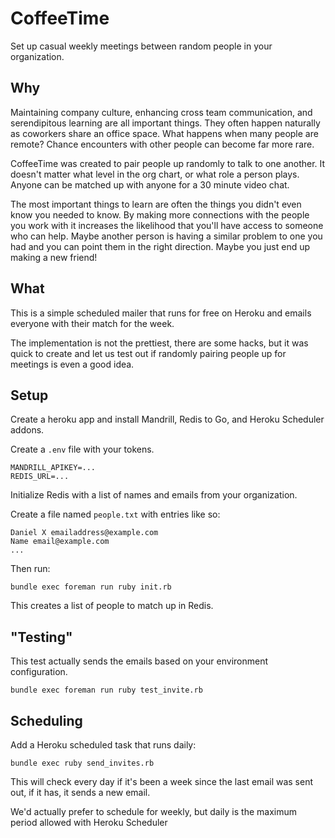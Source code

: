CoffeeTime
==========

Set up casual weekly meetings between random people in your organization.

Why
---

Maintaining company culture, enhancing cross team communication, and serendipitous learning are all important things. They often happen naturally as coworkers share an office space. What happens when many people are remote? Chance encounters with other people can become far more rare.

CoffeeTime was created to pair people up randomly to talk to one another. It doesn't matter what level in the org chart, or what role a person plays. Anyone can be matched up with anyone for a 30 minute video chat.

The most important things to learn are often the things you didn't even know you needed to know. By making more connections with the people you work with it increases the likelihood that you'll have access to someone who can help. Maybe another person is having a similar problem to one you had and you can point them in the right direction. Maybe you just end up making a new friend!

What
----

This is a simple scheduled mailer that runs for free on Heroku and emails everyone with their match for the week.

The implementation is not the prettiest, there are some hacks, but it was quick to create and let us test out if randomly pairing people up for meetings is even a good idea.

Setup
-----

Create a heroku app and install Mandrill, Redis to Go, and Heroku Scheduler addons.

Create a `.env` file with your tokens.

    MANDRILL_APIKEY=...
    REDIS_URL=...

Initialize Redis with a list of names and emails from your organization.

Create a file named `people.txt` with entries like so:

    Daniel X emailaddress@example.com
    Name email@example.com
    ...

Then run:

    bundle exec foreman run ruby init.rb

This creates a list of people to match up in Redis.

"Testing"
---------

This test actually sends the emails based on your environment configuration.

    bundle exec foreman run ruby test_invite.rb

Scheduling
----------

Add a Heroku scheduled task that runs daily:

    bundle exec ruby send_invites.rb

This will check every day if it's been a week since the last email was sent out, if it has, it sends a new email.

We'd actually prefer to schedule for weekly, but daily is the maximum period allowed with Heroku Scheduler
